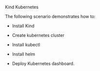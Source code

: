 Kind Kubernetes

The following scenario demonstrates how to:



- Install Kind

- Create kubernetes cluster

- Install kubectl

- Install helm

- Deploy Kubernetes dashboard.


